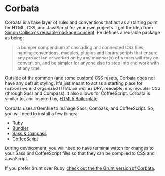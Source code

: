 Corbata
========================

Corbata is a base layer of rules and conventions that act as a starting point for HTML, CSS, and JavaScript for your own projects. I got the idea from [Simon Collison's reusable package concept](http://colly.com/comments/the_process_toolbox_part_seven_convention/). He defines a reusable package as being:

> a bumper compendium of cascading and connected CSS files, naming conventions, modules, plugins and library scripts that ensure any project led or worked on by any member(s) of a team will stay on convention, and be simpler for anyone else to step into and work with at any time.

Outside of the common (and some custom) CSS resets, Corbata does not have any default styling. It's just meant to act as a starting place for responsive and organized HTML as well as DRY, readable, and modular CSS (through Sass and Compass). It also allows for CoffeeScript. Corbata is similar to, and inspired by, [HTML5 Boilerplate](http://html5boilerplate.com).

Corbata uses a Gemfile to manage Sass, Compass, and CoffeeScript. So, you will need to install a few things:

- [Ruby](https://www.ruby-lang.org/en/downloads)
- [Bundler](http://bundler.io)
- [Sass & Compass](http://thesassway.com/beginner/getting-started-with-sass-and-compass)
- [CoffeeScript](http://coffeescript.org)

During development, you will need to have terminal watch for changes to your Sass and CoffeeScript files so that they can be compiled to CSS and JavaScript.

If you prefer Grunt over Ruby, [check out the the Grunt version of Corbata](https://github.com/designerdean/corbata/tree/grunt).
